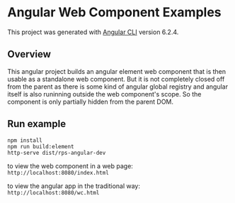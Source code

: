 # Angular Web Component Examples

This project was generated with [Angular CLI](https://github.com/angular/angular-cli) version 6.2.4.

## Overview

This angular project builds an angular element web component that is then usable as a standalone web component. But it is not completely closed off from the parent as there is some kind of angular global registry and angular itself is also runinning outside the web component's scope. So the component is only partially hidden from the parent DOM.


## Run example
```
npm install
npm run build:element
http-serve dist/rps-angular-dev
```

to view the web component in a web page:
`http://localhost:8080/index.html`

to view the angular app in the traditional way:
`http://localhost:8080/wc.html`

